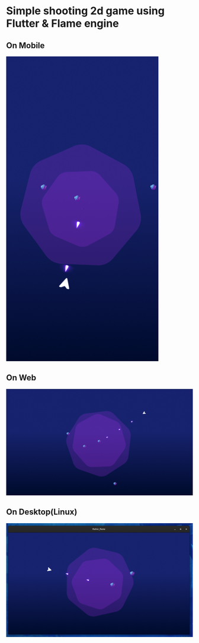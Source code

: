 # Simple shooting 2d game using Flutter & Flame engine

## On Mobile
![alt](1.png)

## On Web
![alt](2.png)

## On Desktop(Linux)
![alt](3.png)
